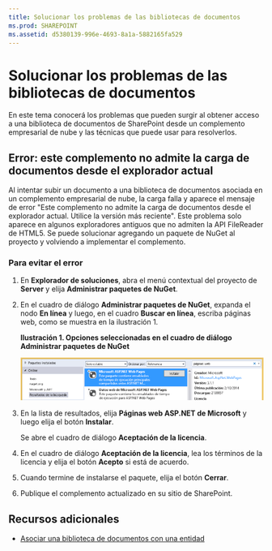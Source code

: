 ```yaml
---
title: Solucionar los problemas de las bibliotecas de documentos
ms.prod: SHAREPOINT
ms.assetid: d5380139-996e-4693-8a1a-5882165fa529
---
```



# Solucionar los problemas de las bibliotecas de documentos
En este tema conocerá los problemas que pueden surgir al obtener acceso a una biblioteca de documentos de SharePoint desde un complemento empresarial de nube y las técnicas que puede usar para resolverlos.

  
    
    


## Error: este complemento no admite la carga de documentos desde el explorador actual

Al intentar subir un documento a una biblioteca de documentos asociada en un complemento empresarial de nube, la carga falla y aparece el mensaje de error "Este complemento no admite la carga de documentos desde el explorador actual. Utilice la versión más reciente". Este problema solo aparece en algunos exploradores antiguos que no admiten la API FileReader de HTML5. Se puede solucionar agregando un paquete de NuGet al proyecto y volviendo a implementar el complemento.
  
    
    

### Para evitar el error


1. En **Explorador de soluciones**, abra el menú contextual del proyecto de **Server** y elija **Administrar paquetes de NuGet**.
    
  
2. En el cuadro de diálogo **Administrar paquetes de NuGet**, expanda el nodo **En línea** y luego, en el cuadro **Buscar en línea**, escriba páginas web, como se muestra en la ilustración 1.
    
   **Ilustración 1. Opciones seleccionadas en el cuadro de diálogo Administrar paquetes de NuGet**

  

     ![Opciones seleccionadas en el cuadro de diálogo Administrar paquetes de NuGet](images/NuGet.PNG)
  

  

  
3. En la lista de resultados, elija **Páginas web ASP.NET de Microsoft** y luego elija el botón **Instalar**.
    
    Se abre el cuadro de diálogo **Aceptación de la licencia**.
    
  
4. En el cuadro de diálogo **Aceptación de la licencia**, lea los términos de la licencia y elija el botón **Acepto** si está de acuerdo.
    
  
5. Cuando termine de instalarse el paquete, elija el botón **Cerrar**.
    
  
6. Publique el complemento actualizado en su sitio de SharePoint.
    
  

## Recursos adicionales
<a name="bk_addresources"> </a>


-  [Asociar una biblioteca de documentos con una entidad](associate-a-document-library-with-an-entity.md)
    
  


